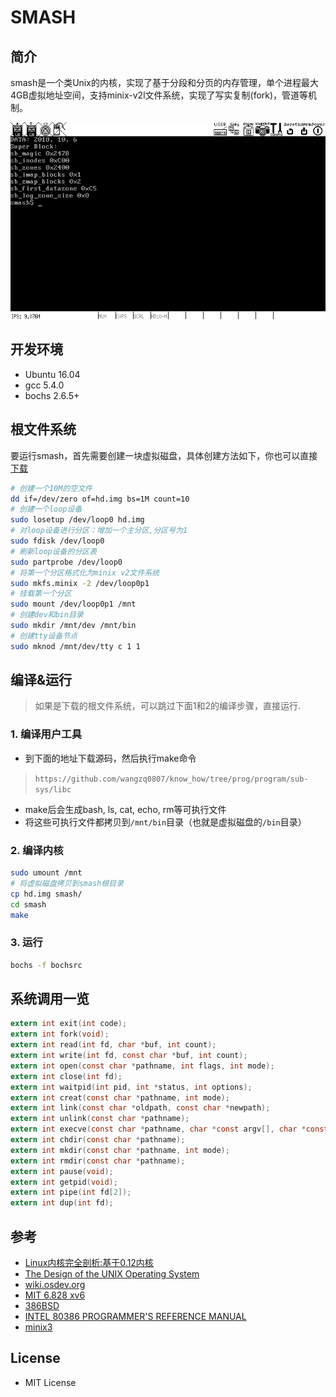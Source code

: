 SMASH
=================
## 简介
smash是一个类Unix的内核，实现了基于分段和分页的内存管理，单个进程最大4GB虚拟地址空间，支持minix-v2l文件系统，实现了写实复制(fork)，管道等机制。

![smash](screenshot.gif)


## 开发环境
* Ubuntu 16.04
* gcc 5.4.0
* bochs 2.6.5+
## 根文件系统
要运行smash，首先需要创建一块虚拟磁盘，具体创建方法如下，你也可以直接[下载](https://pan.baidu.com/s/1w8Xrc3vILAlCCl2TACJGXg)
```sh
# 创建一个10M的空文件
dd if=/dev/zero of=hd.img bs=1M count=10
# 创建一个loop设备
sudo losetup /dev/loop0 hd.img
# 对loop设备进行分区：增加一个主分区,分区号为1
sudo fdisk /dev/loop0
# 刷新loop设备的分区表
sudo partprobe /dev/loop0
# 将第一个分区格式化为minix v2文件系统
sudo mkfs.minix -2 /dev/loop0p1
# 挂载第一个分区
sudo mount /dev/loop0p1 /mnt
# 创建dev和bin目录
sudo mkdir /mnt/dev /mnt/bin
# 创建tty设备节点
sudo mknod /mnt/dev/tty c 1 1
```
## 编译&运行
>如果是下载的根文件系统，可以跳过下面1和2的编译步骤，直接运行.
### 1. 编译用户工具
* 到下面的地址下载源码，然后执行make命令
> `https://github.com/wangzq0807/know_how/tree/prog/program/sub-sys/libc`
* make后会生成bash, ls, cat, echo, rm等可执行文件
* 将这些可执行文件都拷贝到`/mnt/bin`目录（也就是虚拟磁盘的`/bin`目录）
### 2. 编译内核
```sh
sudo umount /mnt
# 将虚拟磁盘拷贝到smash根目录
cp hd.img smash/
cd smash
make
```
### 3. 运行
```sh
bochs -f bochsrc
```
## 系统调用一览
```c
extern int exit(int code);
extern int fork(void);
extern int read(int fd, char *buf, int count);
extern int write(int fd, const char *buf, int count);
extern int open(const char *pathname, int flags, int mode);
extern int close(int fd);
extern int waitpid(int pid, int *status, int options);
extern int creat(const char *pathname, int mode);
extern int link(const char *oldpath, const char *newpath);
extern int unlink(const char *pathname);
extern int execve(const char *pathname, char *const argv[], char *const envp[]);
extern int chdir(const char *pathname);
extern int mkdir(const char *pathname, int mode);
extern int rmdir(const char *pathname);
extern int pause(void);
extern int getpid(void);
extern int pipe(int fd[2]);
extern int dup(int fd);
```
## 参考
* [Linux内核完全剖析:基于0.12内核](https://book.douban.com/subject/3229243/)
* [The Design of the UNIX Operating System](https://book.douban.com/subject/1768601/)
* [wiki.osdev.org](http://wiki.osdev.org/Main_Page)
* [MIT 6.828 xv6](http://pdos.csail.mit.edu/6.828/2011/xv6.html)
* [386BSD](https://github.com/dspinellis/unix-history-repo)
* [INTEL 80386 PROGRAMMER'S REFERENCE MANUAL](https://css.csail.mit.edu/6.858/2014/readings/i386.pdf)
* [minix3](http://www.minix3.org/)
## License
* MIT License